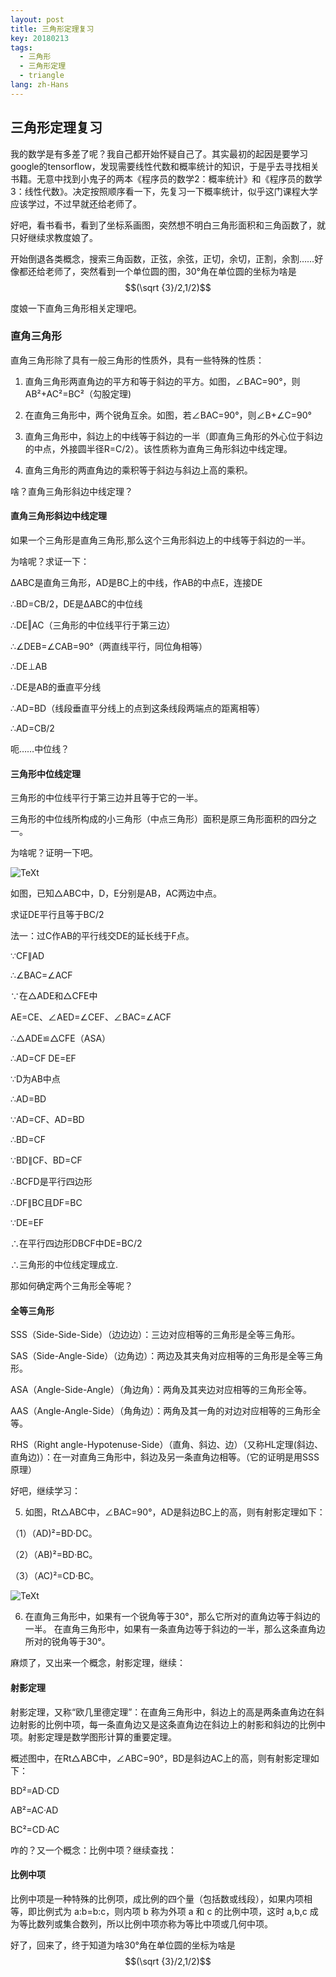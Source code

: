 ```yaml
---
layout: post
title: 三角形定理复习
key: 20180213
tags:
  - 三角形
  - 三角形定理
  - triangle
lang: zh-Hans
---
```


## 三角形定理复习

我的数学是有多差了呢？我自己都开始怀疑自己了。其实最初的起因是要学习google的tensorflow，发现需要线性代数和概率统计的知识，于是乎去寻找相关书籍。无意中找到小鬼子的两本《程序员的数学2：概率统计》和《程序员的数学3：线性代数》。决定按照顺序看一下，先复习一下概率统计，似乎这门课程大学应该学过，不过早就还给老师了。

好吧，看书看书，看到了坐标系画图，突然想不明白三角形面积和三角函数了，就只好继续求教度娘了。
<!--more-->
开始倒退各类概念，搜索三角函数，正弦，余弦，正切，余切，正割，余割……好像都还给老师了，突然看到一个单位圆的图，30°角在单位圆的坐标为啥是$$(\sqrt {3}/2,1/2)$$

度娘一下直角三角形相关定理吧。

### 直角三角形

直角三角形除了具有一般三角形的性质外，具有一些特殊的性质：

1. 直角三角形两直角边的平方和等于斜边的平方。如图，∠BAC=90°，则AB²+AC²=BC²（勾股定理)

2. 在直角三角形中，两个锐角互余。如图，若∠BAC=90°，则∠B+∠C=90°

3. 直角三角形中，斜边上的中线等于斜边的一半（即直角三角形的外心位于斜边的中点，外接圆半径R=C/2）。该性质称为直角三角形斜边中线定理。

4. 直角三角形的两直角边的乘积等于斜边与斜边上高的乘积。

啥？直角三角形斜边中线定理？

#### 直角三角形斜边中线定理

如果一个三角形是直角三角形,那么这个三角形斜边上的中线等于斜边的一半。

为啥呢？求证一下：

ΔABC是直角三角形，AD是BC上的中线，作AB的中点E，连接DE

∴BD=CB/2，DE是ΔABC的中位线

∴DE‖AC（三角形的中位线平行于第三边）

∴∠DEB=∠CAB=90°（两直线平行，同位角相等）

∴DE⊥AB

∴DE是AB的垂直平分线

∴AD=BD（线段垂直平分线上的点到这条线段两端点的距离相等）

∴AD=CB/2

呃……中位线？

#### 三角形中位线定理

三角形的中位线平行于第三边并且等于它的一半。
 
三角形的中位线所构成的小三角形（中点三角形）面积是原三角形面积的四分之一。

为啥呢？证明一下吧。

![TeXt](https://gss3.bdstatic.com/-Po3dSag_xI4khGkpoWK1HF6hhy/baike/c0%3Dbaike72%2C5%2C5%2C72%2C24/sign=1ecb7cc7b0b7d0a26fc40ccfaa861d6c/dcc451da81cb39db05027723d2160924aa183080.jpg "triangle")

如图，已知△ABC中，D，E分别是AB，AC两边中点。

求证DE平行且等于BC/2

法一：过C作AB的平行线交DE的延长线于F点。

∵CF∥AD

∴∠BAC=∠ACF

∵在△ADE和△CFE中

AE=CE、∠AED=∠CEF、∠BAC=∠ACF

∴△ADE≌△CFE（ASA）

∴AD=CF DE=EF

∵D为AB中点

∴AD=BD

∵AD=CF、AD=BD

∴BD=CF

∵BD∥CF、BD=CF

∴BCFD是平行四边形

∴DF∥BC且DF=BC

∵DE=EF

∴在平行四边形DBCF中DE=BC/2

∴三角形的中位线定理成立.

那如何确定两个三角形全等呢？

#### 全等三角形

SSS（Side-Side-Side）（边边边）：三边对应相等的三角形是全等三角形。

SAS（Side-Angle-Side）（边角边）：两边及其夹角对应相等的三角形是全等三角形。

ASA（Angle-Side-Angle）（角边角）：两角及其夹边对应相等的三角形全等。

AAS（Angle-Angle-Side）（角角边）：两角及其一角的对边对应相等的三角形全等。

RHS（Right angle-Hypotenuse-Side）（直角、斜边、边）（又称HL定理(斜边、直角边)）：在一对直角三角形中，斜边及另一条直角边相等。（它的证明是用SSS原理）

好吧，继续学习：

5. 如图，Rt△ABC中，∠BAC=90°，AD是斜边BC上的高，则有射影定理如下：

（1）（AD)²=BD·DC。

（2）（AB)²=BD·BC。

（3）（AC)²=CD·BC。

![TeXt](https://gss1.bdstatic.com/9vo3dSag_xI4khGkpoWK1HF6hhy/baike/w%3D268/sign=ab65542fb912c8fcb4f3f1cbc40292b4/d833c895d143ad4b08fd60cf82025aafa50f06e9.jpg "triangle")

6. 在直角三角形中，如果有一个锐角等于30°，那么它所对的直角边等于斜边的一半。
在直角三角形中，如果有一条直角边等于斜边的一半，那么这条直角边所对的锐角等于30°。

麻烦了，又出来一个概念，射影定理，继续：

#### 射影定理

射影定理，又称“欧几里德定理”：在直角三角形中，斜边上的高是两条直角边在斜边射影的比例中项，每一条直角边又是这条直角边在斜边上的射影和斜边的比例中项。射影定理是数学图形计算的重要定理。

概述图中，在Rt△ABC中，∠ABC=90°，BD是斜边AC上的高，则有射影定理如下：

BD²=AD·CD

AB²=AC·AD

BC²=CD·AC
 
咋的？又一个概念：比例中项？继续查找：
 
#### 比例中项
 
比例中项是一种特殊的比例项，成比例的四个量（包括数或线段），如果内项相等，即比例式为 a:b=b:c，则内项 b 称为外项 a 和 c 的比例中项，这时 a,b,c 成为等比数列或集合数列，所以比例中项亦称为等比中项或几何中项。

好了，回来了，终于知道为啥30°角在单位圆的坐标为啥是$$(\sqrt {3}/2,1/2)$$
